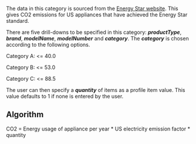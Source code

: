 The data in this category is sourced from the [Energy Star
website](http://www.energystar.gov/index.cfm?fuseaction=find_a_product.showProductGroup&pgw_code=CO).
This gives CO2 emissions for US appliances that have achieved the Energy
Star standard.

There are five drill-downs to be specified in this category:
***productType***, ***brand***, ***modelName***, ***modelNumber*** and
***category***. The ***category*** is chosen according to the following
options.

Category A: \<= 40.0

Category B: \<= 53.0

Category C: \<= 88.5

The user can then specify a ***quantity*** of items as a profile item
value. This value defaults to 1 if none is entered by the user.

## Algorithm

CO2 = Energy usage of appliance per year \* US electricity emission
factor \* quantity
